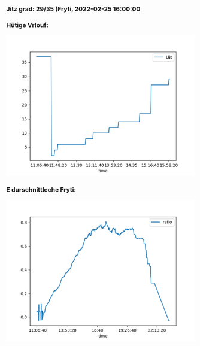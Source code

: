 ### Jitz grad: 29/35 (Fryti, 2022-02-25 16:00:00

### Hütige Vrlouf:
![Graph](Today.png)

### E durschnittleche Fryti:
![Graph](Fryti.png)